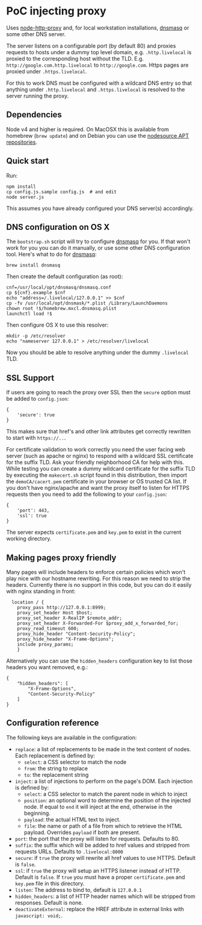 PoC injecting proxy
===================

Uses [node-http-proxy][] and, for local workstation installations, [dnsmasq][]
or some other DNS server.

The server listens on a configurable port (by default 80) and proxies requests
to hosts under a dummy top level domain, e.g. `.http.livelocal` is proxied to
the corresponding host without the TLD. E.g. `http://google.com.http.livelocal`
to `http://google.com`. Https pages are proxied under `.https.livelocal`.

For this to work DNS must be configured with a wildcard DNS entry so that
anything under `.http.livelocal` and `.https.livelocal` is resolved to the
server running the proxy.

Dependencies
------------

Node v4 and higher is required. On MacOSX this is available from homebrew
(`brew update`) and on Debian you can use the
[nodesource APT repositories][nodesource].

Quick start
-----------
Run:

```
npm install
cp config.js.sample config.js  # and edit
node server.js
```

This assumes you have already configured your DNS server(s) accordingly.

DNS configuration on OS X
-------------------------

The `bootstrap.sh`  script will try to configure [dnsmasq][] for you. If that
won't work for you you can do it manually, or use some other DNS configuration
tool.  Here's what to do for [dnsmasq][]:

```
brew install dnsmasq
```

Then create the default configuration (as root):

```
cnf=/usr/local/opt/dnsmasq/dnsmasq.conf
cp ${cnf}.example $cnf
echo "address=/.livelocal/127.0.0.1" >> $cnf
cp -fv /usr/local/opt/dnsmask/*.plist /Library/LaunchDaemons
chown root !$/homebrew.mxcl.dnsmasq.plist
launchctl load !$
```

Then configure OS X to use this resolver:

```
mkdir -p /etc/resolver
echo "nameserver 127.0.0.1" > /etc/resolver/livelocal
```

Now you should be able to resolve anything under the dummy `.livelocal` TLD.


SSL Support
-----------

If users are going to reach the proxy over SSL then the `secure` option must be added to `config.json`:

```
{
    'secure': true
}
```

This makes sure that href's and other link attributes get correctly rewritten
to start with `https://..`.

For certificate validation to work correctly you need the user facing web
server (such as apache or nginx) to respond with a wildcard SSL certificate for
the suffix TLD. Ask your friendly neighborhood CA for help with this. While
testing you can create a dummy wildcard certificate for the suffix TLD by
executing the `makecert.sh` script found in this distribution, then import the
`demoCA/cacert.pem` certificate in your browser or OS trusted CA list. If you
don't have nginx/apache and want the proxy itself to listen for HTTPS requests
then you need to add the following to your `config.json`:

```
{
    'port': 443,
    'ssl': true
}
```

The server expects `certificate.pem` and `key.pem` to exist in the current
working directory.



Making pages proxy friendly
---------------------------

Many pages will include headers to enforce certain policies which won't play
nice with our hostname rewriting.  For this reason we need to strip the
headers. Currently there is no support in this code, but you can do it easily
with nginx standing in front:

```
  location / {
    proxy_pass http://127.0.0.1:8999;
    proxy_set_header Host $host;
    proxy_set_header X-RealIP $remote_addr;
    proxy_set_header X-Forwarded-For $proxy_add_x_forwarded_for;
    proxy_read_timeout 600;
    proxy_hide_header "Content-Security-Policy";
    proxy_hide_header "X-Frame-Options";
    include proxy_params;
    }
```

Alternatively you can use the `hidden_headers` configuration key to list those headers you want removed, e.g.:

```
{
    "hidden_headers": [
        "X-Frame-Options",
        "Content-Security-Policy"
    ]
}
```

Configuration reference
-----------------------

The following keys are available in the configuration:

- `replace`: a list of replacements to be made in the text content of nodes. Each replacement is defined by:
    - `select`: a CSS selector to match the node
    - `from`: the string to replace
    - `to`: the replacement string
- `inject`: a list of injections to perform on the page's DOM. Each injection is defined by:
    - `select`: a CSS selector to match the parent node in which to inject
    - `position`: an optional word to determine the position of the injected node. If equal to `end` it will inject at the end, otherwise in the beginning.
    - `payload`: the actual HTML text to inject.
    - `file`: the name or path of a file from which to retrieve the HTML payload. Overrides `payload` if both are present.
- `port`: the port that the proxy will listen for requests. Defaults to 80.
- `suffix`: the suffix which will be added to href values and stripped from requests URLs. Defaults to `.livelocal:8000`
- `secure`: if `true` the proxy will rewrite all href values to use HTTPS. Default is `false`.
- `ssl`: if `true` the proxy will setup an HTTPS listener instead of HTTP. Default is `false`. If `true` you must have a proper `certificate.pem` and `key.pem` file in this directory.
- `listen`: The address to bind to, default is `127.0.0.1`
- `hidden_headers`: a list of HTTP header names which will be stripped from responses. Default is none.
- `deactivateExternal`: replace the HREF attribute in external links with `javascript: void;`.


[node-http-proxy]: https://github.com/nodejitsu/node-http-proxy/
[dnsmasq]: http://www.thekelleys.org.uk/dnsmasq/doc.html "dnsmasq"
[nodesource]: https://github.com/nodesource/distributions#deb "Nodesource APT repositories"
